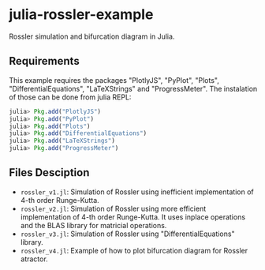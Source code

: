 # julia-rossler-example
Rossler simulation and bifurcation diagram in Julia.

## Requirements

This example requires the packages "PlotlyJS", "PyPlot", "Plots", "DifferentialEquations", "LaTeXStrings" and "ProgressMeter". The instalation of those can be done from julia REPL:
```julia
julia> Pkg.add("PlotlyJS")
julia> Pkg.add("PyPlot")
julia> Pkg.add("Plots")
julia> Pkg.add("DifferentialEquations")
julia> Pkg.add("LaTeXStrings")
julia> Pkg.add("ProgressMeter")
```

## Files Desciption

- ``rossler_v1.jl``: Simulation of Rossler using inefficient implementation of 4-th order Runge-Kutta.
- ``rossler_v2.jl``: Simulation of Rossler using more efficient implementation of 4-th order Runge-Kutta. It uses inplace operations and the BLAS library for matricial operations.
- ``rossler_v3.jl``: Simulation of Rossler using "DifferentialEquations" library.
- ``rossler_v4.jl``: Example of how to plot bifurcation diagram for Rossler atractor.


